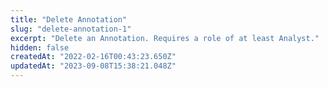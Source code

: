 ```yaml
---
title: "Delete Annotation"
slug: "delete-annotation-1"
excerpt: "Delete an Annotation. Requires a role of at least Analyst."
hidden: false
createdAt: "2022-02-16T00:43:23.650Z"
updatedAt: "2023-09-08T15:38:21.048Z"
---
```

